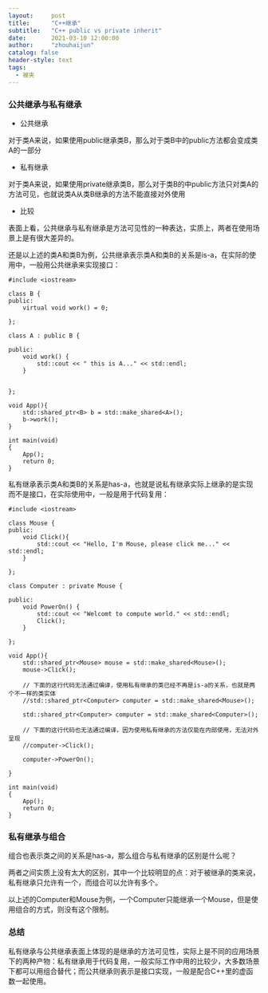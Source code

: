 ```yaml
---
layout:     post
title:      "C++继承"
subtitle:   "C++ public vs private inherit"
date:       2021-03-10 12:00:00
author:     "zhouhaijun"
catalog: false
header-style: text
tags:
  - 被夹
---
```


### 公共继承与私有继承

- 公共继承

对于类A来说，如果使用public继承类B，那么对于类B中的public方法都会变成类A的一部分



- 私有继承

对于类A来说，如果使用private继承类B，那么对于类B的中public方法只对类A的方法可见，也就说类A从类B继承的方法不能直接对外使用



- 比较

表面上看，公共继承与私有继承是方法可见性的一种表达，实质上，两者在使用场景上是有很大差异的。

还是以上述的类A和类B为例，公共继承表示类A和类B的关系是is-a，在实际的使用中，一般用公共继承来实现接口：

```
#include <iostream>

class B {
public:
    virtual void work() = 0;

};

class A : public B {

public:
    void work() {
        std::cout << " this is A..." << std::endl;
    }


};

void App(){
    std::shared_ptr<B> b = std::make_shared<A>();
    b->work();
}

int main(void)
{
    App();
    return 0;
}
```



私有继承表示类A和类B的关系是has-a，也就是说私有继承实际上继承的是实现而不是接口，在实际使用中，一般是用于代码复用：

```
#include <iostream>

class Mouse {
public:
    void Click(){
        std::cout << "Hello, I'm Mouse, please click me..." << std::endl;
    }

};

class Computer : private Mouse {

public:
    void PowerOn() {
        std::cout << "Welcomt to compute world." << std::endl;
        Click();
    }

};

void App(){
    std::shared_ptr<Mouse> mouse = std::make_shared<Mouse>();
    mouse->Click();

    // 下面的这行代码无法通过编译，使用私有继承的类已经不再是is-a的关系，也就是两个不一样的类实体
    //std::shared_ptr<Computer> computer = std::make_shared<Mouse>();

    std::shared_ptr<Computer> computer = std::make_shared<Computer>();

    // 下面的这行代码也无法通过编译，因为使用私有继承的方法仅能在内部使用，无法对外呈现
    //computer->Click();

    computer->PowerOn();

}

int main(void)
{
    App();
    return 0;
}
```



### 私有继承与组合

组合也表示类之间的关系是has-a，那么组合与私有继承的区别是什么呢？

两者之间实质上没有太大的区别，其中一个比较明显的点：对于被继承的类来说，私有继承只允许有一个，而组合可以允许有多个。

以上述的Computer和Mouse为例，一个Computer只能继承一个Mouse，但是使用组合的方式，则没有这个限制。



### 总结

私有继承与公共继承表面上体现的是继承的方法可见性，实际上是不同的应用场景下的两种产物：私有继承用于代码复用，一般实际工作中用的比较少，大多数场景下都可以用组合替代；而公共继承则表示是接口实现，一般是配合C++里的虚函数一起使用。

